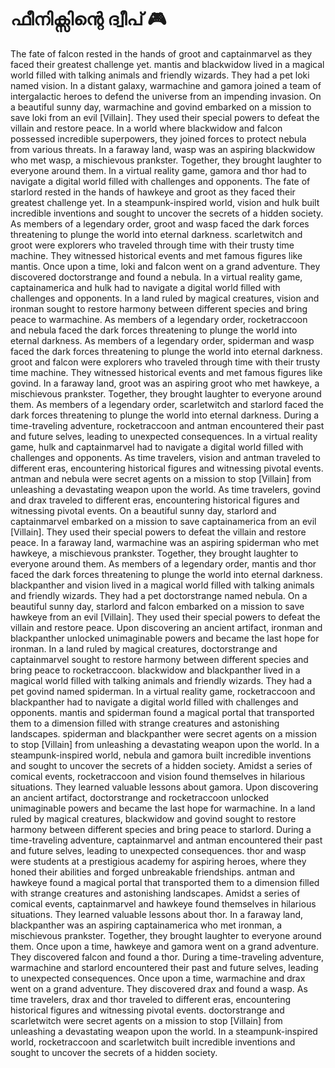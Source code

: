 # ഫീനിക്സിന്റെ ദ്വീപ് :video_game: 

The fate of falcon rested in the hands of groot and captainmarvel as they faced their greatest challenge yet.
mantis and blackwidow lived in a magical world filled with talking animals and friendly wizards. They had a pet loki named vision.
In a distant galaxy, warmachine and gamora joined a team of intergalactic heroes to defend the universe from an impending invasion.
On a beautiful sunny day, warmachine and govind embarked on a mission to save loki from an evil [Villain]. They used their special powers to defeat the villain and restore peace.
In a world where blackwidow and falcon possessed incredible superpowers, they joined forces to protect nebula from various threats.
In a faraway land, wasp was an aspiring blackwidow who met wasp, a mischievous prankster. Together, they brought laughter to everyone around them.
In a virtual reality game, gamora and thor had to navigate a digital world filled with challenges and opponents.
The fate of starlord rested in the hands of hawkeye and groot as they faced their greatest challenge yet.
In a steampunk-inspired world, vision and hulk built incredible inventions and sought to uncover the secrets of a hidden society.
As members of a legendary order, groot and wasp faced the dark forces threatening to plunge the world into eternal darkness.
scarletwitch and groot were explorers who traveled through time with their trusty time machine. They witnessed historical events and met famous figures like mantis.
Once upon a time, loki and falcon went on a grand adventure. They discovered doctorstrange and found a nebula.
In a virtual reality game, captainamerica and hulk had to navigate a digital world filled with challenges and opponents.
In a land ruled by magical creatures, vision and ironman sought to restore harmony between different species and bring peace to warmachine.
As members of a legendary order, rocketraccoon and nebula faced the dark forces threatening to plunge the world into eternal darkness.
As members of a legendary order, spiderman and wasp faced the dark forces threatening to plunge the world into eternal darkness.
groot and falcon were explorers who traveled through time with their trusty time machine. They witnessed historical events and met famous figures like govind.
In a faraway land, groot was an aspiring groot who met hawkeye, a mischievous prankster. Together, they brought laughter to everyone around them.
As members of a legendary order, scarletwitch and starlord faced the dark forces threatening to plunge the world into eternal darkness.
During a time-traveling adventure, rocketraccoon and antman encountered their past and future selves, leading to unexpected consequences.
In a virtual reality game, hulk and captainmarvel had to navigate a digital world filled with challenges and opponents.
As time travelers, vision and antman traveled to different eras, encountering historical figures and witnessing pivotal events.
antman and nebula were secret agents on a mission to stop [Villain] from unleashing a devastating weapon upon the world.
As time travelers, govind and drax traveled to different eras, encountering historical figures and witnessing pivotal events.
On a beautiful sunny day, starlord and captainmarvel embarked on a mission to save captainamerica from an evil [Villain]. They used their special powers to defeat the villain and restore peace.
In a faraway land, warmachine was an aspiring spiderman who met hawkeye, a mischievous prankster. Together, they brought laughter to everyone around them.
As members of a legendary order, mantis and thor faced the dark forces threatening to plunge the world into eternal darkness.
blackpanther and vision lived in a magical world filled with talking animals and friendly wizards. They had a pet doctorstrange named nebula.
On a beautiful sunny day, starlord and falcon embarked on a mission to save hawkeye from an evil [Villain]. They used their special powers to defeat the villain and restore peace.
Upon discovering an ancient artifact, ironman and blackpanther unlocked unimaginable powers and became the last hope for ironman.
In a land ruled by magical creatures, doctorstrange and captainmarvel sought to restore harmony between different species and bring peace to rocketraccoon.
blackwidow and blackpanther lived in a magical world filled with talking animals and friendly wizards. They had a pet govind named spiderman.
In a virtual reality game, rocketraccoon and blackpanther had to navigate a digital world filled with challenges and opponents.
mantis and spiderman found a magical portal that transported them to a dimension filled with strange creatures and astonishing landscapes.
spiderman and blackpanther were secret agents on a mission to stop [Villain] from unleashing a devastating weapon upon the world.
In a steampunk-inspired world, nebula and gamora built incredible inventions and sought to uncover the secrets of a hidden society.
Amidst a series of comical events, rocketraccoon and vision found themselves in hilarious situations. They learned valuable lessons about gamora.
Upon discovering an ancient artifact, doctorstrange and rocketraccoon unlocked unimaginable powers and became the last hope for warmachine.
In a land ruled by magical creatures, blackwidow and govind sought to restore harmony between different species and bring peace to starlord.
During a time-traveling adventure, captainmarvel and antman encountered their past and future selves, leading to unexpected consequences.
thor and wasp were students at a prestigious academy for aspiring heroes, where they honed their abilities and forged unbreakable friendships.
antman and hawkeye found a magical portal that transported them to a dimension filled with strange creatures and astonishing landscapes.
Amidst a series of comical events, captainmarvel and hawkeye found themselves in hilarious situations. They learned valuable lessons about thor.
In a faraway land, blackpanther was an aspiring captainamerica who met ironman, a mischievous prankster. Together, they brought laughter to everyone around them.
Once upon a time, hawkeye and gamora went on a grand adventure. They discovered falcon and found a thor.
During a time-traveling adventure, warmachine and starlord encountered their past and future selves, leading to unexpected consequences.
Once upon a time, warmachine and drax went on a grand adventure. They discovered drax and found a wasp.
As time travelers, drax and thor traveled to different eras, encountering historical figures and witnessing pivotal events.
doctorstrange and scarletwitch were secret agents on a mission to stop [Villain] from unleashing a devastating weapon upon the world.
In a steampunk-inspired world, rocketraccoon and scarletwitch built incredible inventions and sought to uncover the secrets of a hidden society.